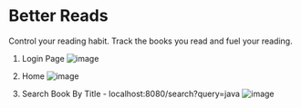 # Better Reads
  Control your reading habit. Track the books you read and fuel your reading.
  
1. Login Page
![image](https://user-images.githubusercontent.com/43075376/226199730-bfd408ca-2f77-4cd1-948e-8635fe80acae.png)

2. Home
![image](https://user-images.githubusercontent.com/43075376/226199838-c5500e64-bff2-4936-a15d-c01c863b4619.png)

3. Search Book By Title - localhost:8080/search?query=java
![image](https://user-images.githubusercontent.com/43075376/226200018-16e9084a-5534-4179-bc73-3a51016fb58a.png)

